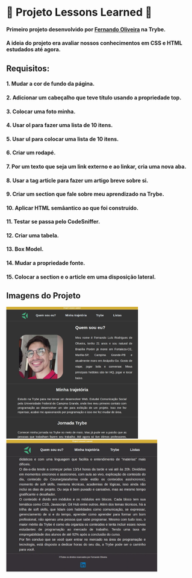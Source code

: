 # 🚧 Projeto Lessons Learned 🚧

#### Primeiro projeto desenvolvido por [Fernando Oliveira](https://www.linkedin.com/in/fernando1806/) na Trybe.
#### A ideia do projeto era avaliar nossos conhecimentos em CSS e HTML estudados até agora.
## Requisitos:
#### 1. Mudar a cor de fundo da página.
#### 2. Adicionar um cabeçalho que teve título usando a propriedade top.
#### 3. Colocar uma foto minha.
#### 4. Usar ol para fazer uma lista de 10 itens.
#### 5. Usar ul para colocar uma lista de 10 itens.
#### 6. Criar um rodapé.
#### 7. Por um texto que seja um link externo e ao linkar, cria uma nova aba.
#### 8. Usar a tag article para fazer um artigo breve sobre si.
#### 9. Criar um section que fale sobre meu aprendizado na Trybe.
#### 10. Aplicar HTML semâantico ao que foi construído.
#### 11. Testar se passa pelo CodeSniffer.
#### 12. Criar uma tabela.
#### 13. Box Model.
#### 14. Mudar a propriedade fonte.
#### 15. Colocar a section e o article em uma disposição lateral.

## Imagens do Projeto

<img src="./1652712788745.jpeg" alt="Fotos" height="350px"/> <img src="./1652712788791.jpeg" alt="Fotos" height="350px"/>

